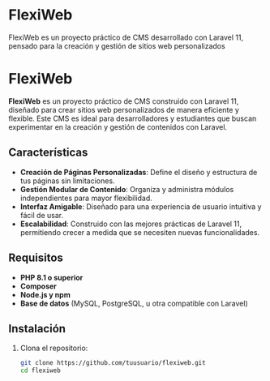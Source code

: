 # FlexiWeb
 FlexiWeb es un proyecto práctico de CMS desarrollado con Laravel 11, pensado para la creación y gestión de sitios web personalizados



# FlexiWeb

**FlexiWeb** es un proyecto práctico de CMS construido con Laravel 11, diseñado para crear sitios web personalizados de manera eficiente y flexible. Este CMS es ideal para desarrolladores y estudiantes que buscan experimentar en la creación y gestión de contenidos con Laravel.

## Características

- **Creación de Páginas Personalizadas**: Define el diseño y estructura de tus páginas sin limitaciones.
- **Gestión Modular de Contenido**: Organiza y administra módulos independientes para mayor flexibilidad.
- **Interfaz Amigable**: Diseñado para una experiencia de usuario intuitiva y fácil de usar.
- **Escalabilidad**: Construido con las mejores prácticas de Laravel 11, permitiendo crecer a medida que se necesiten nuevas funcionalidades.

## Requisitos

- **PHP 8.1 o superior**
- **Composer**
- **Node.js y npm**
- **Base de datos** (MySQL, PostgreSQL, u otra compatible con Laravel)

## Instalación

1. Clona el repositorio:
   ```bash
   git clone https://github.com/tuusuario/flexiweb.git
   cd flexiweb
